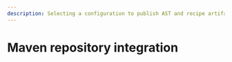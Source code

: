```yaml
---
description: Selecting a configuration to publish AST and recipe artifacts.
---
```


# Maven repository integration

